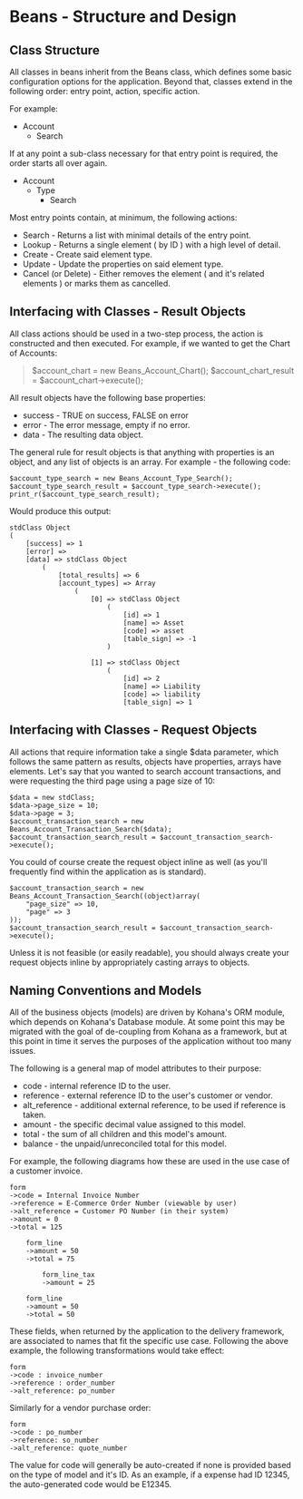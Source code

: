 # Beans - Structure and Design

## Class Structure

All classes in beans inherit from the Beans class, which defines some basic 
configuration options for the application. Beyond that, classes extend in
the following order: entry point, action, specific action.

For example:

* Account
    * Search

If at any point a sub-class necessary for that entry point is required, the order
starts all over again.

* Account
    * Type
        * Search

Most entry points contain, at minimum, the following actions:

* Search - Returns a list with minimal details of the entry point.
* Lookup - Returns a single element ( by ID ) with a high level of detail.
* Create - Create said element type.
* Update - Update the properties on said element type.
* Cancel (or Delete) - Either removes the element ( and it's related 
elements ) or marks them as cancelled.

## Interfacing with Classes - Result Objects

All class actions should be used in a two-step process, the action is constructed
and then executed.  For example, if we wanted to get the Chart of Accounts:

> $account_chart = new Beans_Account_Chart();
> $account_chart_result = $account_chart->execute();

All result objects have the following base properties:

* success - TRUE on success, FALSE on error
* error - The error message, empty if no error.
* data - The resulting data object.

The general rule for result objects is that anything with properties is an object, 
and any list of objects is an array. For example - the following code:

    $account_type_search = new Beans_Account_Type_Search();
    $account_type_search_result = $account_type_search->execute();
    print_r($account_type_search_result);

Would produce this output:

    stdClass Object 
    ( 
        [success] => 1 
        [error] =>  
        [data] => stdClass Object 
            ( 
                [total_results] => 6 
                [account_types] => Array 
                    (
                        [0] => stdClass Object 
                            ( 
                                [id] => 1 
                                [name] => Asset 
                                [code] => asset 
                                [table_sign] => -1 
                            ) 
    
                        [1] => stdClass Object 
                            ( 
                                [id] => 2 
                                [name] => Liability 
                                [code] => liability 
                                [table_sign] => 1 
                            
## Interfacing with Classes - Request Objects

All actions that require information take a single $data parameter, which follows 
the same pattern as results, objects have properties, arrays have elements. Let's
say that you wanted to search account transactions, and were requesting the third 
page using a page size of 10:

    $data = new stdClass;
    $data->page_size = 10;
    $data->page = 3;
    $account_transaction_search = new Beans_Account_Transaction_Search($data);
    $account_transaction_search_result = $account_transaction_search->execute();

You could of course create the request object inline as well (as you'll frequently 
find within the application as is standard).

    $account_transaction_search = new Beans_Account_Transaction_Search((object)array(
    	"page_size" => 10,
    	"page" => 3
    ));
    $account_transaction_search_result = $account_transaction_search->execute();

Unless it is not feasible (or easily readable), you should always create your request 
objects inline by appropriately casting arrays to objects.

## Naming Conventions and Models

All of the business objects (models) are driven by Kohana's ORM module, which 
depends on Kohana's Database module.  At some point this may be migrated with
the goal of de-coupling from Kohana as a framework, but at this point in time
it serves the purposes of the application without too many issues.

The following is a general map of model attributes to their purpose:

* code - internal reference ID to the user.
* reference - external reference ID to the user's customer or vendor.
* alt_reference - additional external reference, to be used if reference is taken.
* amount - the specific decimal value assigned to this model.
* total - the sum of all children and this model's amount.
* balance - the unpaid/unreconciled total for this model.

For example, the following diagrams how these are used in the use case of a
customer invoice.

    form
    ->code = Internal Invoice Number
    ->reference = E-Commerce Order Number (viewable by user)
    ->alt_reference = Customer PO Number (in their system)
    ->amount = 0
    ->total = 125

        form_line
        ->amount = 50
        ->total = 75

            form_line_tax
            ->amount = 25

        form_line
        ->amount = 50
        ->total = 50

These fields, when returned by the application to the delivery framework, are 
associated to names that fit the specific use case.  Following the above example, 
the following transformations would take effect:

    form
    ->code : invoice_number
    ->reference : order_number
    ->alt_reference: po_number

Similarly for a vendor purchase order:

    form
    ->code : po_number
    ->reference: so_number
    ->alt_reference: quote_number

The value for code will generally be auto-created if none is provided based on the
type of model and it's ID.  As an example, if a expense had ID 12345, the auto-generated
code would be E12345.

